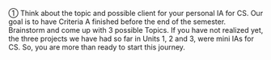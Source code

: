 ①  Think about the topic and possible client for your personal IA for CS. Our goal is to have Criteria A finished before the end of the semester. 
Brainstorm and come up with 3 possible Topics. If you have not realized yet, the three projects we have had so far in Units 1, 2 and 3, were mini IAs for CS. So, 
you  are more than ready to start this journey.
